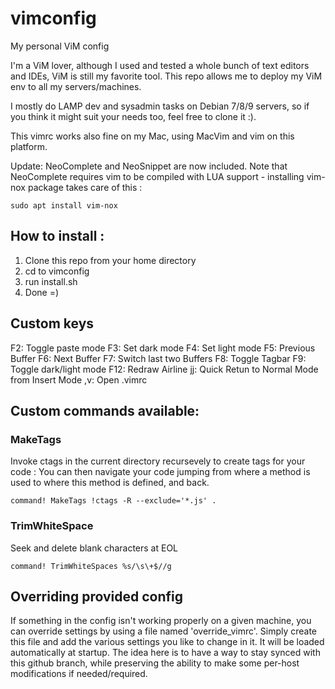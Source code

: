 # vimconfig
My personal ViM config

I'm a ViM lover, although I used and tested a whole bunch of text editors and IDEs, ViM is still my favorite tool.
This repo allows me to deploy my ViM env to all my servers/machines.

I mostly do LAMP dev and sysadmin tasks on Debian 7/8/9 servers, so if you think
it might suit your needs too, feel free to clone it :).

This vimrc works also fine on my Mac, using MacVim and vim on this platform.

Update:
NeoComplete and NeoSnippet are now included.
Note that NeoComplete requires vim to be compiled with LUA support - installing vim-nox package takes care of this :
```
sudo apt install vim-nox
```

## How to install :
1) Clone this repo from your home directory
2) cd to vimconfig
3) run install.sh
4) Done =)

## Custom keys
F2: Toggle paste mode
F3: Set dark mode
F4: Set light mode
F5: Previous Buffer
F6: Next Buffer
F7: Switch last two Buffers
F8: Toggle Tagbar
F9: Toggle dark/light mode
F12: Redraw Airline
jj: Quick Retun to Normal Mode from Insert Mode
,v: Open .vimrc

## Custom commands available:

### MakeTags
Invoke ctags in the current directory recursevely to create tags for your code : You can then navigate your code jumping from where a method is used to where this method is defined, and back.
```
command! MakeTags !ctags -R --exclude='*.js' .
```
### TrimWhiteSpace
Seek and delete blank characters at EOL
```
command! TrimWhiteSpaces %s/\s\+$//g
```

## Overriding provided config
If something in the config isn't working properly on a given machine, you can override settings by using a file named 'override_vimrc'.
Simply create this file and add the various settings you like to change in it. It will be loaded automatically at startup. The idea here is to have a way to stay synced with this github branch, while preserving the ability to make some per-host modifications if needed/required.
